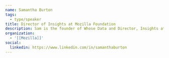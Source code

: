 ```yaml
---
name: Samantha Burton
tags:
  - type/speaker
title: Director of Insights at Mozilla Foundation
description: Sam is the founder of Whose Data and Director, Insights at the Mozilla Foundation.
organization:
  - '[[Mozilla]]'
social:
  linkedin: https://www.linkedin.com/in/samanthaburton
---
```


